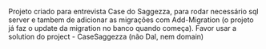 Projeto criado para entrevista Case do Saggezza, para rodar necessário sql server e tambem de adicionar as migrações com Add-Migration (o projeto já faz o update da migration no banco
quando começa). Favor usar a solution do project - CaseSaggezza (não Dal, nem domain)
